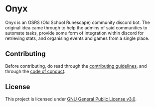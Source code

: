 # Onyx

Onyx is an OSRS (Old School Runescape) community discord bot.
The original idea came through to help the admins of said communities to automate
tasks, provide some form of integration within discord for retrieving stats, and 
organising events and games from a single place.

## Contributing

Before contributing, do read through the [contributing guidelines][contributing_guidelines_link],
and through the [code of conduct][code_of_conduct_link].

## License

This project is licensed under [GNU General Public License v3.0][license_link].

[contributing_guidelines_link]: https://github.com/martin-bucinskas/onyx/docs/CONTRIBUTING.md
[code_of_conduct_link]: https://github.com/martin-bucinskas/onyx/docs/CODE_OF_CONDUCT.md
[license_link]: https://github.com/martin-bucinskas/onyx/docs/LICENSE.md